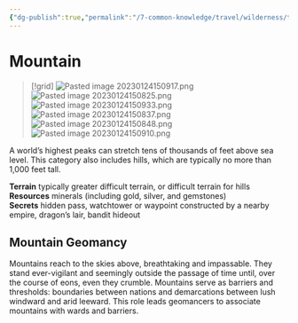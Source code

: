 ```yaml
---
{"dg-publish":true,"permalink":"/7-common-knowledge/travel/wilderness/terrain-types/mountain/","noteIcon":""}
---
```


# Mountain

>[!grid]
>![Pasted image 20230124150917.png](/img/user/x.%20Assets/Attachments/Pasted%20image%2020230124150917.png)
>![Pasted image 20230124150825.png](/img/user/x.%20Assets/Attachments/Pasted%20image%2020230124150825.png)
>![Pasted image 20230124150933.png](/img/user/x.%20Assets/Attachments/Pasted%20image%2020230124150933.png)
>![Pasted image 20230124150837.png](/img/user/x.%20Assets/Attachments/Pasted%20image%2020230124150837.png)
>![Pasted image 20230124150848.png](/img/user/x.%20Assets/Attachments/Pasted%20image%2020230124150848.png)
>![Pasted image 20230124150910.png](/img/user/x.%20Assets/Attachments/Pasted%20image%2020230124150910.png)

A world’s highest peaks can stretch tens of thousands of feet above sea level. This category also includes hills, which are typically no more than 1,000 feet tall.

**Terrain** typically greater difficult terrain, or difficult terrain for hills  
**Resources** minerals (including gold, silver, and gemstones)  
**Secrets** hidden pass, watchtower or waypoint constructed by a nearby empire, dragon’s lair, bandit hideout

## Mountain Geomancy 

Mountains reach to the skies above, breathtaking and impassable. They stand ever-vigilant and seemingly outside the passage of time until, over the course of eons, even they crumble. Mountains serve as barriers and thresholds: boundaries between nations and demarcations between lush windward and arid leeward. This role leads geomancers to associate mountains with wards and barriers.